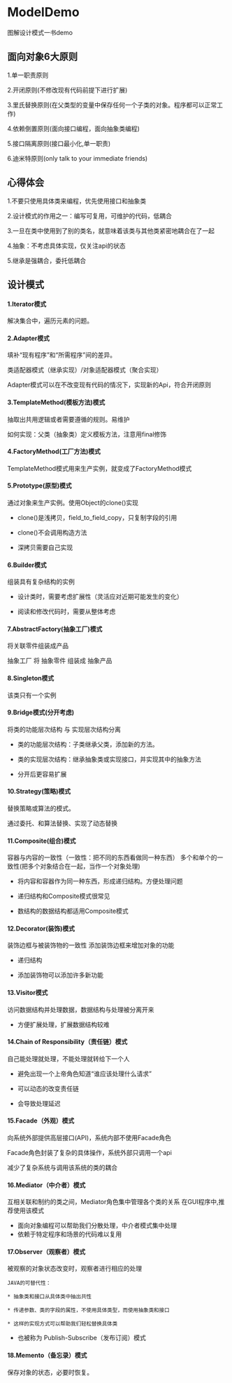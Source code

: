 # ModelDemo
图解设计模式一书demo

## 面向对象6大原则
1.单一职责原则

2.开闭原则(不修改现有代码前提下进行扩展)

3.里氏替换原则(在父类型的变量中保存任何一个子类的对象。程序都可以正常工作)

4.依赖倒置原则(面向接口编程，面向抽象类编程)

5.接口隔离原则(接口最小化,单一职责)

6.迪米特原则(only talk to your immediate friends)

## 心得体会
1.不要只使用具体类来编程，优先使用接口和抽象类

2.设计模式的作用之一：编写可复用，可维护的代码，低耦合

3.一旦在类中使用到了别的类名，就意味着该类与其他类紧密地耦合在了一起

4.抽象：不考虑具体实现，仅关注api的状态

5.继承是强耦合，委托低耦合

## 设计模式
#### 1.Iterator模式
解决集合中，遍历元素的问题。

#### 2.Adapter模式
填补“现有程序”和“所需程序”间的差异。

类适配器模式（继承实现）/对象适配器模式（聚合实现）

Adapter模式可以在不改变现有代码的情况下，实现新的Api，符合开闭原则

#### 3.TemplateMethod(模板方法)模式
抽取出共用逻辑或者需要遵循的规则。易维护

如何实现：父类（抽象类）定义模板方法，注意用final修饰

#### 4.FactoryMethod(工厂方法)模式
TemplateMethod模式用来生产实例，就变成了FactoryMethod模式

#### 5.Prototype(原型)模式
通过对象来生产实例。使用Object的clone()实现
* clone()是浅拷贝，field_to_field_copy，只复制字段的引用

* clone()不会调用构造方法

* 深拷贝需要自己实现

#### 6.Builder模式
组装具有复杂结构的实例
* 设计类时，需要考虑扩展性（灵活应对近期可能发生的变化）

* 阅读和修改代码时，需要从整体考虑

#### 7.AbstractFactory(抽象工厂)模式
将关联零件组装成产品

抽象工厂 将 抽象零件 组装成 抽象产品

#### 8.Singleton模式
该类只有一个实例

#### 9.Bridge模式(分开考虑)
将类的功能层次结构 与 实现层次结构分离
* 类的功能层次结构：子类继承父类，添加新的方法。

* 类的实现层次结构：继承抽象类或实现接口，并实现其中的抽象方法

* 分开后更容易扩展

#### 10.Strategy(策略)模式
替换策略或算法的模式。

通过委托、和算法替换、实现了动态替换

#### 11.Composite(组合)模式
容器与内容的一致性（一致性：把不同的东西看做同一种东西）
多个和单个的一致性(把多个对象结合在一起，当作一个对象处理)
* 将内容和容器作为同一种东西，形成递归结构。方便处理问题

* 递归结构和Composite模式很常见

* 数结构的数据结构都适用Composite模式

#### 12.Decorator(装饰)模式
装饰边框与被装饰物的一致性
添加装饰边框来增加对象的功能
* 递归结构

* 添加装饰物可以添加许多新功能

#### 13.Visitor模式
访问数据结构并处理数据，数据结构与处理被分离开来

* 方便扩展处理，扩展数据结构较难

#### 14.Chain of Responsibility（责任链）模式
自己能处理就处理，不能处理就转给下一个人

* 避免出现一个上帝角色知道“谁应该处理什么请求”

* 可以动态的改变责任链

* 会导致处理延迟   

#### 15.Facade（外观）模式
向系统外部提供高层接口(API)，系统内部不使用Facade角色

Facade角色封装了复杂的具体操作，系统外部只调用一个api

减少了复杂系统与调用该系统的类的耦合

#### 16.Mediator（中介者）模式
互相关联和制约的类之间，Mediator角色集中管理各个类的关系
在GUI程序中,推荐使用该模式

* 面向对象编程可以帮助我们分散处理，中介者模式集中处理
* 依赖于特定程序和场景的代码难以复用

#### 17.Observer（观察者）模式
被观察的对象状态改变时，观察者进行相应的处理

    JAVA的可替代性：
    
    * 抽象类和接口从具体类中抽出共性
    
    * 传递参数、类的字段的属性，不使用具体类型，而使用抽象类和接口
    
    * 这样的实现方式可以帮助我们轻松替换具体类

* 也被称为 Publish-Subscribe（发布订阅）模式

#### 18.Memento（备忘录）模式
保存对象的状态，必要时恢复。
